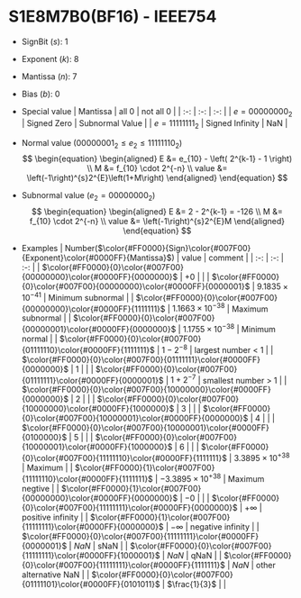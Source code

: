 # S1E8M7B0(BF16) - IEEE754

+ SignBit ($s$): 1
+ Exponent ($k$): 8
+ Mantissa ($n$): 7
+ Bias ($b$): 0

+ Special value
| Mantissa   | all 0             | not all 0         |
| :-:        | :-:               | :-:               |
| $e = 00000000_2$ | Signed Zero       | Subnormal Value   |
| $e = 11111111_2$ | Signed Infinity   |       NaN         |

+ Normal value ($00000001_2 \le e_2 \le 11111110_2$)
$$
\begin{equation}
\begin{aligned}
E &= e_{10} - \left( 2^{k-1} - 1 \right) \\
M &= f_{10} \cdot 2^{-n} \\
value &= \left(-1\right)^{s}2^{E}\left(1+M\right)
\end{aligned}
\end{equation}
$$

+ Subnormal value ($e_2 = 00000000_2$)
$$
\begin{equation}
\begin{aligned}
E &= 2 - 2^{k-1} = -126 \\
M &= f_{10} \cdot 2^{-n} \\
value &= \left(-1\right)^{s}2^{E}M
\end{aligned}
\end{equation}
$$

+ Examples
| Number($\color{#FF0000}{Sign}\color{#007F00}{Exponent}\color{#0000FF}{Mantissa}$)  | value                 |        comment        |
| :-:                                                                                | :-:                   | :-:                   |
| $\color{#FF0000}{0}\color{#007F00}{00000000}\color{#0000FF}{0000000}$                         | $+0$                  |                       |
| $\color{#FF0000}{0}\color{#007F00}{00000000}\color{#0000FF}{0000001}$                        | $9.1835\times10^{-41}$    |   Minimum subnormal   |
| $\color{#FF0000}{0}\color{#007F00}{00000000}\color{#0000FF}{1111111}$                         | $1.1663\times10^{-38}$    |   Maximum subnormal   |
| $\color{#FF0000}{0}\color{#007F00}{00000001}\color{#0000FF}{0000000}$                        | $1.1755\times10^{-38}$    |    Minimum normal     |
| $\color{#FF0000}{0}\color{#007F00}{01111110}\color{#0000FF}{1111111}$                       |  $1 - 2^{-8}$        |  largest number < 1   |
| $\color{#FF0000}{0}\color{#007F00}{01111111}\color{#0000FF}{0000000}$                        |  $1$                  |                       |
| $\color{#FF0000}{0}\color{#007F00}{01111111}\color{#0000FF}{0000001}$                       |  $1 + 2^{-7}$        |  smallest number > 1  |
| $\color{#FF0000}{0}\color{#007F00}{10000000}\color{#0000FF}{0000000}$                        |  $2$                  |                       |
| $\color{#FF0000}{0}\color{#007F00}{10000000}\color{#0000FF}{1000000}$                       |  $3$                  |                       |
| $\color{#FF0000}{0}\color{#007F00}{10000001}\color{#0000FF}{0000000}$                   |  $4$                  |                       |
| $\color{#FF0000}{0}\color{#007F00}{10000001}\color{#0000FF}{0100000}$             |  $5$                  |                       |
| $\color{#FF0000}{0}\color{#007F00}{10000001}\color{#0000FF}{1000000}$             |  $6$                  |                       |
| $\color{#FF0000}{0}\color{#007F00}{11111110}\color{#0000FF}{1111111}$                    | $3.3895\times10^{+38}$    |        Maximum        |
| $\color{#FF0000}{1}\color{#007F00}{11111110}\color{#0000FF}{1111111}$                    | $-3.3895\times10^{+38}$    |     Maximum negtive   |
| $\color{#FF0000}{1}\color{#007F00}{00000000}\color{#0000FF}{0000000}$                         | $-0$                  |                       |
| $\color{#FF0000}{0}\color{#007F00}{11111111}\color{#0000FF}{0000000}$                         | $+\infty$             |   positive infinity   |
| $\color{#FF0000}{1}\color{#007F00}{11111111}\color{#0000FF}{0000000}$                         | $-\infty$             |   negative infinity   |
| $\color{#FF0000}{0}\color{#007F00}{11111111}\color{#0000FF}{0000001}$                        | $NaN$                 |         sNaN          |
| $\color{#FF0000}{0}\color{#007F00}{11111111}\color{#0000FF}{1000001}$                   | $NaN$                 |         qNaN          |
| $\color{#FF0000}{0}\color{#007F00}{11111111}\color{#0000FF}{1111111}$                         | $NaN$                 | other alternative NaN |
| $\color{#FF0000}{0}\color{#007F00}{01111101}\color{#0000FF}{0101011}$                 | $\frac{1}{3}$        |                       |
